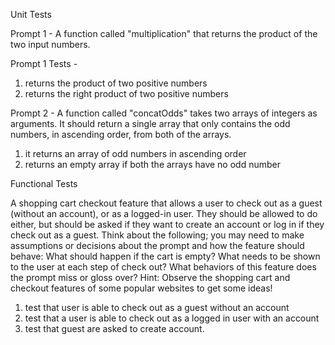 

Unit Tests 

Prompt 1 - A function called "multiplication" that returns the product of the two input numbers.

Prompt 1 Tests - 
1. returns the product of two positive numbers
2. returns the right product of two positive numbers



Prompt 2 - A function called "concatOdds" takes two arrays of integers as arguments. It should return a single array that only contains the odd numbers, in ascending order, from both of the arrays.

1. it returns an array of odd numbers in ascending order 
2. returns an empty array if both the arrays have no odd number


Functional Tests

A shopping cart checkout feature that allows a user to check out as a guest (without an account), or as a logged-in user. They should be allowed to do either, but should be asked if they want to create an account or log in if they check out as a guest.
Think about the following; you may need to make assumptions or decisions about the prompt and how the feature should behave:
What should happen if the cart is empty?
What needs to be shown to the user at each step of check out?
What behaviors of this feature does the prompt miss or gloss over?
Hint: Observe the shopping cart and checkout features of some popular websites to get some ideas!

1. test that user is able to check out as a guest without an account
2. test that a user is able to check out as a logged in user with an account
3. test that guest are asked to create account.


